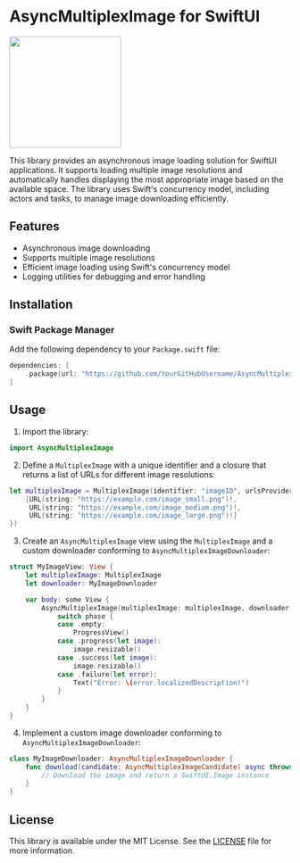 # AsyncMultiplexImage for SwiftUI

<img width="200" src="https://user-images.githubusercontent.com/1888355/189911326-6ce3b24a-ba0a-4b5f-aa1d-7c048e8c64cd.gif"/>

This library provides an asynchronous image loading solution for SwiftUI applications. It supports loading multiple image resolutions and automatically handles displaying the most appropriate image based on the available space. The library uses Swift's concurrency model, including actors and tasks, to manage image downloading efficiently.

## Features

- Asynchronous image downloading
- Supports multiple image resolutions
- Efficient image loading using Swift's concurrency model
- Logging utilities for debugging and error handling

## Installation

### Swift Package Manager

Add the following dependency to your `Package.swift` file:

```swift
dependencies: [
    .package(url: "https://github.com/YourGitHubUsername/AsyncMultiplexImage.git", from: "1.0.0")
]
```

## Usage

1. Import the library:

```swift
import AsyncMultiplexImage
```

2. Define a `MultiplexImage` with a unique identifier and a closure that returns a list of URLs for different image resolutions:

```swift
let multiplexImage = MultiplexImage(identifier: "imageID", urlsProvider: { _ in
    [URL(string: "https://example.com/image_small.png")!,
     URL(string: "https://example.com/image_medium.png")!,
     URL(string: "https://example.com/image_large.png")!]
})
```

3. Create an `AsyncMultiplexImage` view using the `MultiplexImage` and a custom downloader conforming to `AsyncMultiplexImageDownloader`:

```swift
struct MyImageView: View {
    let multiplexImage: MultiplexImage
    let downloader: MyImageDownloader

    var body: some View {
        AsyncMultiplexImage(multiplexImage: multiplexImage, downloader: downloader) { phase in
            switch phase {
            case .empty:
                ProgressView()
            case .progress(let image):
                image.resizable()
            case .success(let image):
                image.resizable()
            case .failure(let error):
                Text("Error: \(error.localizedDescription)")
            }
        }
    }
}
```

4. Implement a custom image downloader conforming to `AsyncMultiplexImageDownloader`:

```swift
class MyImageDownloader: AsyncMultiplexImageDownloader {
    func download(candidate: AsyncMultiplexImageCandidate) async throws -> Image {
        // Download the image and return a SwiftUI.Image instance
    }
}
```

## License

This library is available under the MIT License. See the [LICENSE](LICENSE) file for more information.
